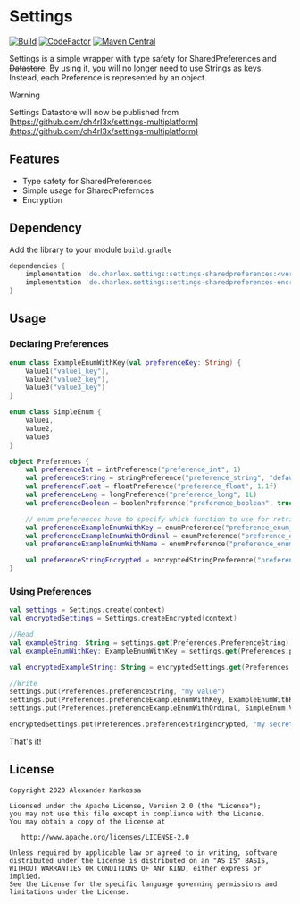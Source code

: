 # Settings

<a href="https://github.com/Ch4rl3x/Settings/actions?query=workflow%3ABuild"><img src="https://github.com/ch4rl3x/settings/actions/workflows/build.yml/badge.svg" alt="Build"></a>
<a href="https://www.codefactor.io/repository/github/ch4rl3x/settings"><img src="https://www.codefactor.io/repository/github/ch4rl3x/settings/badge" alt="CodeFactor" /></a>
<a href="https://repo1.maven.org/maven2/de/charlex/settings/settings-sharedpreferences/"><img src="https://img.shields.io/maven-central/v/de.charlex.settings/settings-sharedpreferences" alt="Maven Central" /></a>

Settings is a simple wrapper with type safety for SharedPreferences and <s>Datastore</s>. By using it, you will no longer need to use Strings as keys. Instead, each Preference is represented by an object.

> [!WARNING]
> Settings Datastore will now be published from  \
> [https://github.com/ch4rl3x/settings-multiplatform](https://github.com/ch4rl3x/settings-multiplatform)

## Features

- Type safety for SharedPreferences
- Simple usage for SharedPrefernces
- Encryption

## Dependency

Add the library to your module `build.gradle`
```gradle
dependencies {
    implementation 'de.charlex.settings:settings-sharedpreferences:<version>'
    implementation 'de.charlex.settings:settings-sharedpreferences-encryption:<version>'
}
```

## Usage

### Declaring Preferences

```kotlin
enum class ExampleEnumWithKey(val preferenceKey: String) {
    Value1("value1_key"),
    Value2("value2_key"),
    Value3("value3_key")
}

enum class SimpleEnum {
    Value1,
    Value2,
    Value3
}
```

```kotlin
object Preferences {
    val preferenceInt = intPreference("preference_int", 1)
    val preferenceString = stringPreference("preference_string", "default")
    val preferenceFloat = floatPreference("preference_float", 1.1f)
    val preferenceLong = longPreference("preference_long", 1L)
    val preferenceBoolean = boolenPreference("preference_boolean", true)

    // enum preferences have to specify which function to use for retrieving the key
    val preferenceExampleEnumWithKey = enumPreference("preference_enum_with_key", ExampleEnumWithKey.Value2, ExampleEnumWithKey::preferenceKey)
    val preferenceExampleEnumWithOrdinal = enumPreference("preference_enum_with_ordinal", SimpleEnum.Value2, SimpleEnum::ordinal)
    val preferenceExampleEnumWithName = enumPreference("preference_enum_with_name", SimpleEnum.Value2, SimpleEnum::name)

    val preferenceStringEncrypted = encryptedStringPreference("preference_string_encrypted", "default")
}
```

### Using Preferences

```kotlin
val settings = Settings.create(context)
val encryptedSettings = Settings.createEncrypted(context)

//Read
val exampleString: String = settings.get(Preferences.PreferenceString)
val exampleEnumWithKey: ExampleEnumWithKey = settings.get(Preferences.preferenceExampleEnumWithKey)

val encryptedExampleString: String = encryptedSettings.get(Preferences.preferenceStringEncrypted)

//Write
settings.put(Preferences.preferenceString, "my value")
settings.put(Preferences.preferenceExampleEnumWithKey, ExampleEnumWithKey.Value1)
settings.put(Preferences.preferenceExampleEnumWithOrdinal, SimpleEnum.Value1)

encryptedSettings.put(Preferences.preferenceStringEncrypted, "my secrets")

```

That's it!

License
--------

    Copyright 2020 Alexander Karkossa

    Licensed under the Apache License, Version 2.0 (the "License");
    you may not use this file except in compliance with the License.
    You may obtain a copy of the License at

       http://www.apache.org/licenses/LICENSE-2.0

    Unless required by applicable law or agreed to in writing, software
    distributed under the License is distributed on an "AS IS" BASIS,
    WITHOUT WARRANTIES OR CONDITIONS OF ANY KIND, either express or implied.
    See the License for the specific language governing permissions and
    limitations under the License.
